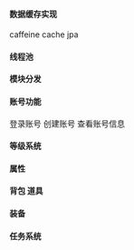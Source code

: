 


#### 数据缓存实现
caffeine cache jpa

#### 线程池

#### 模块分发

#### 账号功能
登录账号  创建账号 查看账号信息




#### 等级系统

#### 属性

#### 背包 道具

#### 装备

#### 任务系统

